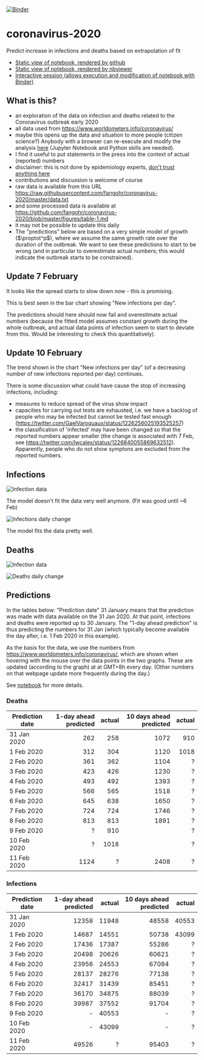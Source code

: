 [![Binder](https://mybinder.org/badge_logo.svg)](https://mybinder.org/v2/gh/fangohr/coronavirus-2020/master?filepath=model.ipynb)

# coronavirus-2020
Predict increase in infections and deaths based on extrapolation of fit

- [Static view of notebook, rendered by github](model.ipynb)
- [Static view of notebook, rendered by nbviewer](https://nbviewer.jupyter.org/github/fangohr/coronavirus-2020/blob/master/model.ipynb)
- [Interactive session (allows execution and modification of notebook with Binder)](https://mybinder.org/v2/gh/fangohr/coronavirus-2020/master?filepath=model.ipynb)


## What is this?

- an exploration of the data on infection and deaths related to the Coronavirus outbreak early 2020
- all data used from https://www.worldometers.info/coronavirus/
- maybe this opens up the data and situation to more people (citizen science?) Anybody with a browser can re-execute and modify the analysis [here](https://mybinder.org/v2/gh/fangohr/coronavirus-2020/master?filepath=model.ipynb) (Jupyter Notebook and Python skills are needed).
- I find it useful to put statements in the press into the context of actual (reported) numbers
- disclaimer: this is not done by epidemiology experts, [don't trust anything here](https://github.com/fangohr/coronavirus-2020/blob/master/LICENSE)
- contributions and discussion is welcome of course
- raw data is available from this URL https://raw.githubusercontent.com/fangohr/coronavirus-2020/master/data.txt
- and some processed data is available at https://github.com/fangohr/coronavirus-2020/blob/master/figures/table-1.md
- it may not be possible to update this daily
- The "predictions" below are based on a very simple model of growth ($\proptot^p$), where we
  assume the same growth rate over the duration of the outbreak. We want to see
  these predictions to start to be wrong (and in particular to overestimate
  actual numbers; this would indicate the outbreak starts to be constrained).


## Update 7 February

It looks like the spread starts to slow down now - this is promising. 

This is best seen in the bar chart showing "New infections per day".

The predictions should here should now fail and overestimate actual numbers
(because the fitted model assumes constant growth during the whole outbreak, 
and actual data points of infection seem to start to deviate from this.
Would be interesting to check this quantitatively).

## Update 10 February

The trend shown in the chart "New infections per day" (of a decreasing number of
new infections reported per day) continues.

There is some discussion what could have cause the stop of increasing
infections, including:
- measures to reduce spread of the virus show impact
- capacities for carrying out tests are exhausted, i.e. we have a backlog of
  people who may be infected but cannot be tested fast enough
  (https://twitter.com/GaelVaroquaux/status/1226256025193525257)
- the classification of 'infected' may have been changed so that the reported
  numbers appear smaller (the change is associated with 7 Feb, see
  https://twitter.com/lwcalex/status/1226840055869632512). Apparently, people
  who do not show symptons are excluded from the reported numbers.

## Infections

![Infection data](figures/infections-with-model-fit.svg)

The model doesn't fit the data very well anymore. (Fit was good until ~6 Feb)

![Infections daily change](figures/new-infections.svg)

The model fits the data pretty well.

## Deaths

![Infection data](figures/deaths-with-model-fit.svg)

![Deaths daily change](figures/new-deaths.svg)


## Predictions

In the tables below: "Prediction date" 31 January means that the prediction was
made with data available on the 31 Jan 2020. At that point, infections and
deaths were reported up to 30 January. The "1-day ahead prediction" is thus
predicting the numbers for 31 Jan (which typically become available the day
after, i.e. 1 Feb 2020 in this example).

As the basis for the data, we use the numbers from
https://www.worldometers.info/coronavirus/, which are shown when hovering with
the mouse over the data points in the two graphs. These are updated (according
to the graph) at at GMT+8h every day. (Other numbers on that webpage update more
frequently during the day.)

See [notebook](https://nbviewer.jupyter.org/github/fangohr/coronavirus-2020/blob/master/model.ipynb) for more details.

### Deaths

| Prediction date | 1-day ahead predicted  | actual  | 10 days ahead predicted   | actual          |
| --------------- | ---------------------: | ------: | ------------------------: | --------------: |
| 31 Jan 2020     | 262                    | 258     | 1072                      | 910             |
| 1 Feb 2020      | 312                    | 304     | 1120                      | 1018            |
| 2 Feb 2020      | 361                    | 362     | 1104                      | ?               |
| 3 Feb 2020      | 423                    | 426     | 1230                      | ?               |
| 4 Feb 2020      | 493                    | 492     | 1393                      | ?               |
| 5 Feb 2020      | 566                    | 565     | 1518                      | ?               |
| 6 Feb 2020      | 645                    | 638     | 1650                      | ?               |
| 7 Feb 2020      | 724                    | 724     | 1746                      | ?               |
| 8 Feb 2020      | 813                    | 813     | 1891                      | ?               |
| 9 Feb 2020      | ?                      | 910     |                           | ?               |
| 10 Feb 2020     | ?                      | 1018    |                           | ?               |
| 11 Feb 2020     | 1124                   | ?       | 2408                      | ?               |

### Infections

| Prediction date | 1-day ahead predicted  | actual  | 10 days ahead predicted   | actual      |
| --------------- | ---------------------: | ------: | ------------------------: | ----------: |
| 31 Jan 2020     | 12358                  | 11948   | 48558                     | 40553       |
| 1 Feb 2020      | 14687                  | 14551   | 50738                     | 43099       |
| 2 Feb 2020      | 17436                  | 17387   | 55286                     | ?           |
| 3 Feb 2020      | 20498                  | 20626   | 60621                     | ?           |
| 4 Feb 2020      | 23956                  | 24553   | 67084                     | ?           |
| 5 Feb 2020      | 28137                  | 28276   | 77138                     | ?           |
| 6 Feb 2020      | 32417                  | 31439   | 85451                     | ?           |
| 7 Feb 2020      | 36170                  | 34875   | 88039                     | ?           |
| 8 Feb 2020      | 39987                  | 37552   | 91704                     | ?           |
| 9 Feb 2020      | -                      | 40553   | -                         | ?           |
| 10 Feb 2020     | -                      | 43099   | -                         | ?           |
| 11 Feb 2020     | 49526                  | ?       | 95403                     | ?           |

